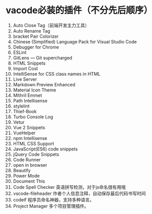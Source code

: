 vacode必装的插件（不分先后顺序）
========================================
1. Auto Close Tag（前端开发主力工具）
2. Auto Rename Tag
3. bracket Pair Colorizer
4. Chinese (Simplified) Language Pack for Visual Studio Code
5. Debugger for Chrome
6. ESLint
7. GitLens — Git supercharged
8. HTML Snippets
9. Import Cost
10. IntelliSense for CSS class names in HTML
11. Live Server
12. Markdown Preview Enhanced
13. Material Icon Theme
14. Mithril Emmet
15. Path Intellisense
16. stylelint
17. Thief-Book
18. Turbo Console Log
19. Vetur
20. Vue 2 Snippets
21. VueHelper
22. npm Intellisense
23. HTML CSS Support 
24. JavaScript(ES6) code snippets
25. jQuery Code Snippets
26. Code Runner
27. open in browser
28. Beautify
29. Power  Mode
30. Document This
31. Code Spell Checker     英语拼写检测，对于js命名很有用哦
32. vscode-fileheader     作者个人信息注释，自动保存最后代码书写时间
33. codelf       程序员命名神器，支持多种语言。
34. Project Manager  多个项目管理插件。
